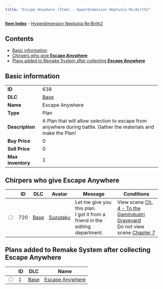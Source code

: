 ```yaml
---
title: "Escape Anywhere (Item) - Hyperdimension Neptunia Re;Birth2"
---
```


[**Item Index**](/neptunia/rb2/item/index.html) - [Hyperdimension Neptunia Re;Birth2](/neptunia/rb2)

## Contents

- [Basic information](#basic-information)
- [Chirpers who give **Escape Anywhere**](#chirpers-who-give-escape-anywhere)
- [Plans added to Remake System after collecting **Escape Anywhere**](#plans-added-to-remake-system-after-collecting-escape-anywhere)

## Basic information

|   |   |
| -- | -- |
| **ID** | 638 |
| **DLC** | [Base](/neptunia/rb2/dlc/0-base.html) |
| **Name** | Escape Anywhere |
| **Type** | Plan |
| **Description** | A Plan that will allow selection to escape from anywhere during battle. Gather the materials and make the Plan! |
| **Buy Price** | 0 |
| **Sell Price** | 0 |
| **Max inventory** | 1 |

## Chirpers who give **Escape Anywhere**

|    | ID | DLC | Avatar | Message | Conditions |
| -- | -- | --- | ------ | ------- | ---------- |
| <input type="checkbox" id="rb2-chirper-event-0-720" class="trackbox" /> | 720 | [Base](/neptunia/rb2/dlc/0-base.html) | [Suzutaku](/neptunia/rb2/avatar/0-157-suzutaku.html) | Let me give you this plan.<br />I got it from a friend in the editing department. | View scene [Ch. 4 - To the Gamindustri Graveyard](/neptunia/rb2/scene/0-304-ch-4-to-the-gamindustri-graveyard.html)<br />Do not view scene [Chapter 7](/neptunia/rb2/scene/0-452-chapter-7.html) |

## Plans added to Remake System after collecting **Escape Anywhere**

|    | ID | DLC | Name |
| -- | -- | --- | ---- |
| <input type="checkbox" id="rb2-remake-0-1" class="trackbox" /> | 1 | [Base](/neptunia/rb2/dlc/0-base.html) | [Escape Anywhere](/neptunia/rb2/remake/0-1-escape-anywhere.html) |